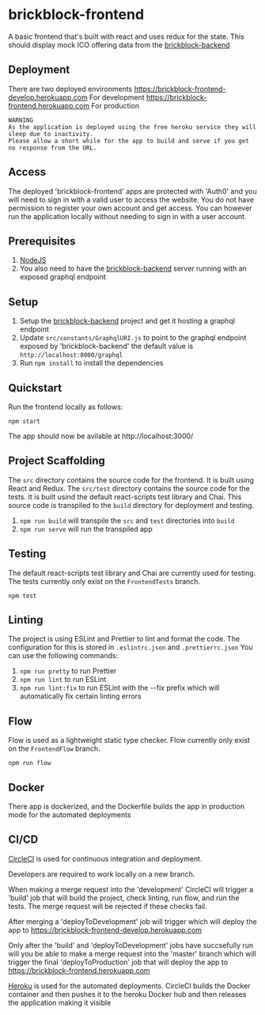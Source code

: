 # brickblock-frontend
A basic frontend that's built with react and uses redux for the state. This should display mock ICO offering data from the [brickblock-backend](https://github.com/CaelRowley/brickblock-backend)


## Deployment
There are two deployed environments 
https://brickblock-frontend-develop.herokuapp.com  For development
https://brickblock-frontend.herokuapp.com          For production
```
WARNING
As the application is deployed using the free heroku service they will sleep due to inactivity. 
Please allow a short while for the app to build and serve if you get no response from the URL.
```

## Access
The deployed 'brickblock-frontend' apps are protected with 'Auth0' and you will need to sign in with a valid user to access the website. You do not have permission to register your own account and get access. You can however run the application locally without needing to sign in with a user account.


## Prerequisites
1. [NodeJS](https://nodejs.org/)
2. You also need to have the [brickblock-backend](https://github.com/CaelRowley/brickblock-backend) server running with an exposed graphql endpoint


## Setup
1. Setup the [brickblock-backend](https://github.com/CaelRowley/brickblock-backend) project and get it hosting a graphql endpoint
2. Update `src/constants/GraphqlURI.js` to point to the graphql endpoint exposed by 'brickblock-backend' the default value is `http://localhost:8000/graphql`
3. Run `npm install` to install the dependencies


## Quickstart
Run the frontend locally as follows:

```
npm start
```

The app should now be avilable at http://localhost:3000/


## Project Scaffolding
The `src` directory contains the source code for the frontend. It is built using React and Redux. The `src/test` directory contains the source code for the tests. It is built usind the default react-scripts test library and Chai.
This source code is transpiled to the `build` directory for deployment and testing.
1. `npm run build` will transpile the `src` and `test` directories into `build`
2. `npm run serve` will run the transpiled app


## Testing
The default react-scripts test library and Chai are currently used for testing. The tests currently only exist on the `FrontendTests` branch.
```
npm test
```

## Linting
The project is using ESLint and Prettier to lint and format the code. The configuration for this is stored in `.eslintrc.json` and `.prettierrc.json` You can use the following commands:
1. `npm run pretty` to run Prettier
2. `npm run lint` to run ESLint
3. `npm run lint:fix` to run ESLint with the --fix prefix which will automatically fix certain linting errors

## Flow
Flow is used as a lightweight static type checker. Flow currently only exist on the `FrontendFlow` branch.
```
npm run flow
```

## Docker
There app is dockerized, and the Dockerfile builds the app in production mode for the automated deployments

## CI/CD
[CircleCI](https://circleci.com/) is used for continuous integration and deployment.

Developers are required to work locally on a new branch. 

When making a merge request into the 'development' CircleCI will trigger a 'build' job that will build the project, check linting, run flow, and run the tests. The merge request will be rejected if these checks fail.

After merging a 'deployToDevelopment' job will trigger which will deploy the app to https://brickblock-frontend-develop.herokuapp.com  

Only after the 'build' and 'deployToDevelopment' jobs have succsefully run will you be able to make a merge request into the 'master' branch which will trigger the final 'deployToProduction' job that will deploy the app to https://brickblock-frontend.herokuapp.com   

[Heroku](https://www.heroku.com/) is used for the automated deployments. CircleCI builds the Docker container and then pushes it to the heroku Docker hub and then releases the application making it visible

